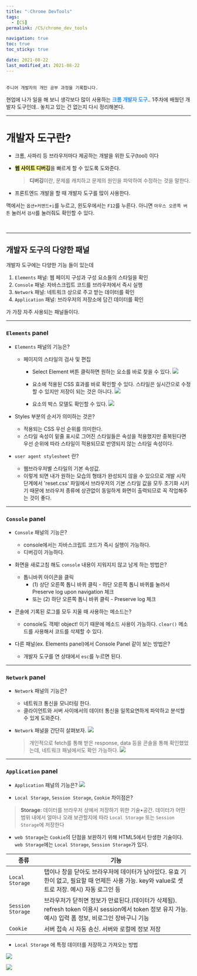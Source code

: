 ```yaml
---
title: "💡Chrome DevTools"
tags:
  - [CS]
permalink: /CS/chrome_dev_tools

navigation: true
toc: true
toc_sticky: true

date: 2021-08-22
last_modified_at: 2021-08-22
---
```


![]()

`주니어 개발자의 개인 공부 과정을 기록합니다.`

현업에 나가 일을 해 보니 생각보다 많이 사용하는 <span style="color:dodgerblue">**크롬 개발자 도구**</span>..
1주차에 배웠던 개발자 도구인데.. 놓치고 있는 건 없는지 다시 정리해본다.

---

# 개발자 도구란?

- 크롬, 사파리 등 브라우저마다 제공하는 개발을 위한 도구(tool) 이다
- <span style="background-color:#ffff99">**웹 사이트 디버깅**</span>을 빠르게 할 수 있도록 도와준다.

  > **디버깅**이란, 문제를 캐치하고 문제의 원인을 파악하여 수정하는 것을 말한다.

- 프론트엔드 개발을 할 때 개발자 도구를 많이 사용한다.

맥에서는 `옵션+커맨드+i`를 누르고, 윈도우에서는 `F12`를 누른다.
아니면 `마우스 오른쪽 버튼` 눌러서 `검사`를 눌러줘도 확인할 수 있다.

<br />

---

## 개발자 도구의 다양한 패널

개발자 도구에는 다양한 기능 들이 있는데

1. `Elements` 패널: 웹 페이지 구성과 구성 요소들의 스타일을 확인
2. `Console` 패널: 자바스크립트 코드를 브라우저에서 즉시 실행
3. `Network` 패널: 네트워크 상으로 주고 받는 데이터를 확인
4. `Application` 패널: 브라우저의 저장소에 담긴 데이터를 확인

가 가장 자주 사용되는 패널들이다.

---

### `Elements` panel

- `Elements` 패널의 기능은?

  - 페이지의 스타일의 검사 및 편집

    - Select Element 버튼 클릭하면 원하는 요소를 바로 찾을 수 있다.
      ![](https://images.velog.io/images/april_5/post/55a8df6f-8caf-414a-9574-80fb7b32a969/%E1%84%8B%E1%85%AD%E1%84%89%E1%85%A9%20%E1%84%89%E1%85%A5%E1%86%AB%E1%84%90%E1%85%A2%E1%86%A8.png)

    - 요소에 적용된 CSS 효과를 바로 확인할 수 있다. 스타일은 실시간으로 수정할 수 있지만 저장이 되는 것은 아니다.
      ![](https://images.velog.io/images/april_5/post/097982a0-9a3d-4d27-9454-57eca310671e/%E1%84%80%E1%85%A2%E1%84%87%E1%85%A1%E1%86%AF%E1%84%8C%E1%85%A1%20%E1%84%83%E1%85%A9%E1%84%80%E1%85%AE%20%E1%84%89%E1%85%B3%E1%84%90%E1%85%A1%E1%84%8B%E1%85%B5%E1%86%AF%20%E1%84%87%E1%85%A7%E1%86%AB%E1%84%80%E1%85%A7%E1%86%BC.gif)
    - 요소의 박스 모델도 확인할 수 있다.
      ![](https://images.velog.io/images/april_5/post/0642a432-3b23-4e45-9e98-cb05e6030b8a/%E1%84%80%E1%85%A2%E1%84%87%E1%85%A1%E1%86%AF%E1%84%8C%E1%85%A1%20%E1%84%83%E1%85%A9%E1%84%80%E1%85%AE%20%E1%84%87%E1%85%A1%E1%86%A8%E1%84%89%E1%85%B3%E1%84%86%E1%85%A9%E1%84%83%E1%85%A6%E1%86%AF.gif)

- Styles 부분의 순서가 의미하는 것은?

  - 적용되는 CSS 우선 순위를 의미한다.
  - 스타일 속성이 밑줄 표시로 그어진 스타일들은 속성을 적용했지만 중복된다면 우선 순위에 따라 스타일이 적용되므로 반영되지 않는 스타일 속성이다.

- `user agent stylesheet` 란?
  - 웹브라우저별 스타일의 기본 속성값.
  - 이렇게 되면 내가 원하는 모습의 형태가 완성되지 않을 수 있으므로 개발 시작 단계에서 'reset.css' 파일에서 브라우저의 기본 스타일 값을 모두 초기화 시키기 때문에 브라우저 종류에 상관없이 동일하게 화면이 출력되므로 꼭 작업해주는 것이 좋다.

---

### `Console` panel

- `Console` 패널의 기능은?

  - console에서는 자바스크립트 코드가 즉시 실행이 가능하다.
  - 디버깅이 가능하다.

- 화면을 새로고침 해도 `console` 내용이 지워지지 않고 남게 하는 방법은?
  - 톱니바퀴 아이콘을 클릭
    - (1) 상단 오른쪽 톱니 바퀴 클릭 - 하단 오른쪽 톱니 바퀴를 눌러서 Preserve log upon navigation 체크
    - 또는 (2) 하단 오른쪽 톱니 바퀴 클릭 - Preserve log 체크
- 콘솔에 기록된 로그를 모두 지울 때 사용하는 메소드는?

  - console도 객체! object! 이기 때문에 메소드 사용이 가능하다. `clear()` 메소드를 사용해서 코드를 삭제할 수 있다.

- 다른 패널(ex. Elements panel)에서 Console Panel 같이 보는 방법은?
  - 개발자 도구를 연 상태에서 `esc`를 누르면 된다.

---

### `Network` panel

- `Network` 패널의 기능은?
  - 네트워크 통신을 모니터링 한다.
  - 클라이언트와 서버 사이에서의 데이터 통신을 일목요연하게 파악하고 분석할 수 있게 도와준다.
- `Network` 패널을 간단히 살펴보자.
  ![](https://images.velog.io/images/april_5/post/ffa4346d-fa5d-488a-a51d-a3f1fa58d802/%E1%84%82%E1%85%A6%E1%84%90%E1%85%B3%E1%84%8B%E1%85%AF%E1%84%8F%E1%85%B3.gif)

  > 개인적으로 fetch를 통해 받은 response, data 등을 콘솔을 통해 확인했었는데, 네트워크 패널에서도 확인 가능하다. ![](https://images.velog.io/images/april_5/post/495a60cc-e0fc-4ece-9352-e4f05da72c75/%E1%84%82%E1%85%A6%E1%84%90%E1%85%B3%E1%84%8B%E1%85%AF%E1%84%8F%E1%85%B3.png)

---

### `Application` panel

- `Application` 패널의 기능은?
  ![](https://images.velog.io/images/april_5/post/379c0e4c-af7a-4b7d-b4d6-fc6b37101ad1/%E1%84%80%E1%85%A2%E1%84%87%E1%85%A1%E1%86%AF%E1%84%8C%E1%85%A1%20%E1%84%83%E1%85%A9%E1%84%80%E1%85%AE%20%E1%84%8B%E1%85%A5%E1%84%91%E1%85%B3%E1%86%AF%E1%84%85%E1%85%B5%E1%84%8F%E1%85%A6%E1%84%8B%E1%85%B5%E1%84%89%E1%85%A7%E1%86%AB.png)

- `Local Storage`, `Session Storage`, `Cookie` 차이점은?

> **Storage**: 데이터를 브라우저 상에서 저장하기 위한 기술•공간. 데이터가 어떤 범위 내에서 얼마나 오래 보관할지에 따라 `Local Storage` 또는 `Session Storage`에 저장한다

- `web Storage`는 `Cookie`의 단점을 보완하기 위해 HTML5에서 탄생한 기술이다. `web Storage`에는 `Local Storage`, `Session Storage`가 있다.

| 종류              | 기능                                                                                                                                                   |
| ----------------- | ------------------------------------------------------------------------------------------------------------------------------------------------------ |
| `Local Storage`   | 탭이나 창을 닫아도 브라우저에 데이터가 남아있다. 유효 기한이 없고, 필요할 때 언제든 사용 가능. key와 value로 셋트로 저장. 예시) 자동 로그인 등         |
| `Session Storage` | 브라우저가 닫히면 정보가 만료된다.(데이터가 삭제됨). refresh token 이용시 session에서 token 정보 유지 가능. 예시) 입력 폼 정보, 비로그인 장바구니 기능 |
| `Cookie`          | 서버 접속 시 자동 송신. 서버와 로컬에 정보 저장                                                                                                        |

- `Local Storage` 에 특정 데이터를 저장하고 가져오는 방법

![](https://images.velog.io/images/april_5/post/d63d2f55-f1a8-4604-a395-8b83990d8b2e/image.png)

![](https://images.velog.io/images/april_5/post/743d1af9-6a57-4c58-8db7-e38e84775187/image.png)

